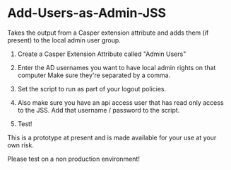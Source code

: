 Add-Users-as-Admin-JSS
======================

Takes the output from a Casper extension attribute and adds them (if present) to the local admin user group.

1) Create a Casper Extension Attribute called "Admin Users"

2) Enter the AD usernames you want to have local admin rights on that computer
   Make sure they're separated by a comma.
   
3) Set the script to run as part of your logout policies.

4) Also make sure you have an api access user that has read only access to the JSS.
   Add that username / password to the script.
   
5) Test!

This is a prototype at present and is made available for your use at your own risk.

Please test on a non production environment!
